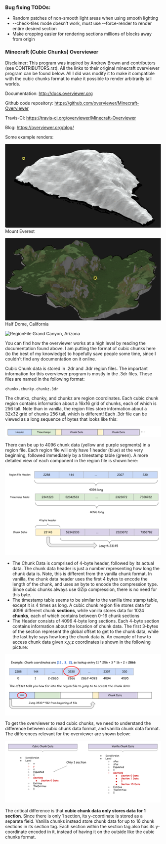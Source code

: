 ### Bug fixing TODOs:
* Random patches of non-smooth light areas when using smooth lighting
* --check-tiles mode doesn't work, must use --force-render to render entire desired section
* Make cropping easier for rendering sections millions of blocks away from origin


### Minecraft (Cubic Chunks) Overviewer 

Disclaimer: This program was inspired by Andrew Brown and contributors (see CONTRIBUTORS.rst). All the links to their original minecraft overviewer program can be found below. All I did was modify it to make it compatible with the cubic chunks format to make it possible to render arbitrarily tall worlds.

Documentation:
    http://docs.overviewer.org

Github code repository:
    https://github.com/overviewer/Minecraft-Overviewer

Travis-CI:
    https://travis-ci.org/overviewer/Minecraft-Overviewer

Blog:
    https://overviewer.org/blog/


Some example renders:

![RegionFile](./pictures/everest.png)
Mount Everest

![RegionFile](./pictures/halfdome.png)
Half Dome, California

![RegionFile](./pictures/grand_canyon.png)
Grand Canyon, Arizona

You can find how the overviewer works at a high level by reading the documentation found above. I am putting the format of cubic chunks here (to the best of my knowledge) to hopefully save people some time, since I couldn't find any documentation on it online.

Cubic Chunk data is stored in .2dr and .3dr region files. The important information for this overviewer program is mostly in the .3dr files. These files are named in the following format:

`chunkx.chunky.chunkz.3dr`

The chunkx, chunky, and chunkz are region coordinates. Each cubic chunk region contains information about a 16x16 grid of chunks, each of which is 256 tall. Note than in vanilla, the region files store information about a 32x32 grid of chunks 256 tall, which is different! Each .3dr file can be viewed as a long sequence of bytes that looks like this:

![RegionFile](./pictures/RegionFile.svg)

There can be up to 4096 chunk data (yellow and purple segments) in a region file. Each region file will only have 1 header (blue) at the very beginning, followed immediately by a timestamp table (green). A more detailed view of each component in the region file is shown here:

![Lookup](./pictures/RegionFileSections.svg)

* The Chunk Data is comprised of 4-byte header, followed by its actual data. The chunk data header is just a number representing how long the chunk data is. Note, this is different from the vanilla chunk format. In vanilla, the chunk data header uses the first 4 bytes to encode the length of the chunk, and uses an byte to encode the compression type. Since cubic chunks always use GZip compression, there is no need for this byte.
* The timestamp table seems to be similar to the vanilla time stamp table, except it is 4 times as long. A cubic chunk region file stores data for 4096 different chunk **sections**, while vanilla stores data for 1024 **chunks**, each of which contains between 0-16 chunk sections
* The Header consists of 4096 4-byte long sections. Each 4-byte section contains information about the location of chunk data. The first 3-bytes of the section represent the global offset to get to the chunk data, while the last byte says how long the chunk data is. An example of how to access chunk data given x,y,z coordinates is shown in the following picture:

![Lookup](./pictures/Lookup.svg)

To get the overviewer to read cubic chunks, we need to understand the difference between cubic chunk data format, and vanilla chunk data format. The differences relevant for the overviewer are shown below:

![CubicvsVanilla](./pictures/VanillavsCubic.svg)

The critical difference is that **cubic chunk data only stores data for 1 section**. Since there is only 1 section, its y-coordinate is stored as a separate field. Vanilla chunks instead store chunk data for up to 16 chunk sections in its section tag. Each section within the section tag also has its y-coordinate encoded in it, instead of having it on the outside like the cubic chunks format.
